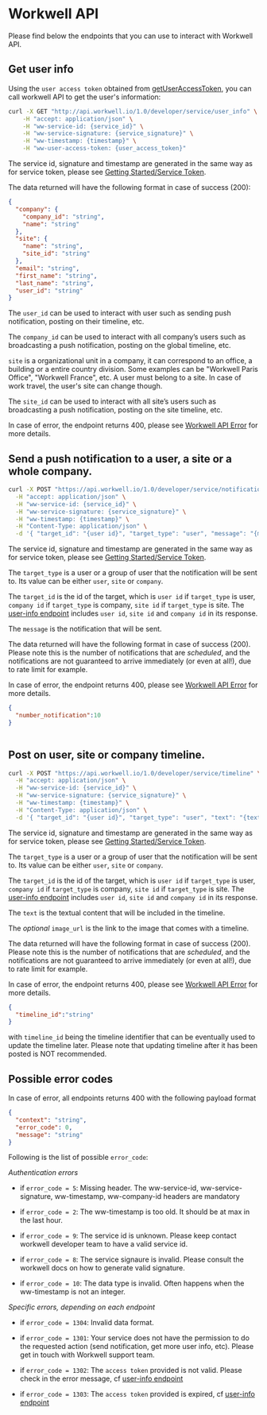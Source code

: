 # Workwell API

Please find below the endpoints that you can use to interact with Workwell API.

## <a name="user-info"></a>Get user info

Using the `user access token` obtained from [getUserAccessToken](js-sdk.md#getuseraccesstoken), you can call workwell API to get the user's information:

```bash
curl -X GET "http://api.workwell.io/1.0/developer/service/user_info" \
	-H "accept: application/json" \
	-H "ww-service-id: {service_id}" \
	-H "ww-service-signature: {service_signature}" \
	-H "ww-timestamp: {timestamp}" \
	-H "ww-user-access-token: {user_access_token}"
```

The service id, signature and timestamp are generated in the same way as for service token, please see [Getting Started/Service Token](./getting-started.md#service-token).

The data returned will have the following format in case of success (200):

```json
{
  "company": {
    "company_id": "string",
    "name": "string"
  },
  "site": {
    "name": "string",
    "site_id": "string"
  },
  "email": "string",
  "first_name": "string",
  "last_name": "string",
  "user_id": "string"
}
```


The `user_id` can be used to interact with user such as sending push notification, posting on their timeline, etc.

The `company_id` can be used to interact with all company’s users such as broadcasting a push notification, posting on the global timeline, etc.

`site` is a organizational unit in a company, it can correspond to an office, a building or a entire country division. Some examples can be "Workwell Paris Office", "Workwell France", etc. A user must belong to a site. In case of work travel, the user's site can change though.

The `site_id` can be used to interact with all site’s users such as broadcasting a push notification, posting on the site timeline, etc.

In case of error, the endpoint returns 400, please see [Workwell API Error](#error-code) for more details.

## <a name="push-notification"></a>Send a push notification to a user, a site or a whole company.

```bash
curl -X POST "https://api.workwell.io/1.0/developer/service/notification" \
  -H "accept: application/json" \
  -H "ww-service-id: {service_id}" \
  -H "ww-service-signature: {service_signature}" \
  -H "ww-timestamp: {timestamp}" \
  -H "Content-Type: application/json" \
  -d '{ "target_id": "{user id}", "target_type": "user", "message": "{message}" }'
```

The service id, signature and timestamp are generated in the same way as for service token, please see [Getting Started/Service Token](./getting-started.md#service-token).

The `target_type` is a user or a group of user that the notification will be sent to. Its value can be either `user`, `site` or `company`.

The `target_id` is the id of the target, which is `user id` if `target_type` is user, `company id` if `target_type` is company, `site id` if `target_type` is site. The [user-info endpoint](#user-info) includes `user id`, `site id` and `company id` in its response.

The `message` is the notification that will be sent.

The data returned will have the following format in case of success (200). Please note this is the number of notifications that are *scheduled*, and  the notifications are not guaranteed to arrive immediately (or even at all!), due to rate limit for example.

In case of error, the endpoint returns 400, please see [Workwell API Error](#error-code) for more details.

```json
{
  "number_notification":10
}
  
```

## <a name="post-timeline"></a>Post on user, site or company timeline.

```bash
curl -X POST "https://api.workwell.io/1.0/developer/service/timeline" \
  -H "accept: application/json" \
  -H "ww-service-id: {service_id}" \
  -H "ww-service-signature: {service_signature}" \
  -H "ww-timestamp: {timestamp}" \
  -H "Content-Type: application/json" \
  -d '{ "target_id": "{user id}", "target_type": "user", "text": "{text}", "image_url": "{image_url}" }'
```

The service id, signature and timestamp are generated in the same way as for service token, please see [Getting Started/Service Token](./getting-started.md#service-token).

The `target_type` is a user or a group of user that the notification will be sent to. Its value can be either `user`, `site` or `company`.

The `target_id` is the id of the target, which is `user id` if `target_type` is user, `company id` if `target_type` is company, `site id` if `target_type` is site. The [user-info endpoint](#user-info) includes `user id`, `site id` and `company id` in its response.

The `text` is the textual content that will be included in the timeline.

The *optional* `image_url` is the link to the image that comes with a timeline.

The data returned will have the following format in case of success (200). Please note this is the number of notifications that are *scheduled*, and  the notifications are not guaranteed to arrive immediately (or even at all!), due to rate limit for example.

In case of error, the endpoint returns 400, please see [Workwell API Error](#error-code) for more details.

```json
{
  "timeline_id":"string"
}
```

with `timeline_id` being the timeline identifier that can be eventually used to update the timeline later. 
Please note that updating timeline after it has been posted is NOT recommended.

## <a name="error-code"></a>Possible error codes

In case of error, all endpoints returns 400 with the following payload format

```json
{
  "context": "string",
  "error_code": 0,
  "message": "string"
}
```

Following is the list of possible `error_code`:

*Authentication errors*
* if `error_code = 5`: Missing header. The ww-service-id, ww-service-signature, ww-timestamp, ww-company-id headers are mandatory

* if `error_code = 2`: The ww-timestamp is too old. It should be at max in the last hour.

* if `error_code = 9`: The service id is unknown. Please keep contact workwell developer team to have a valid service id.

* if `error_code = 8`: The service signaure is invalid. Please consult the workwell docs on how to generate valid signature.

* if `error_code = 10`: The data type is invalid. Often happens when the ww-timestamp is not an integer.

*Specific errors, depending on each endpoint*

* if `error_code = 1304`: Invalid data format.

* if `error_code = 1301`: Your service does not have the permission to do the requested action (send notification, get more user info, etc). Please get in touch with Workwell support team.

* if `error_code = 1302`: The `access token` provided is not valid. Please check in the error  message, cf [user-info endpoint](#user-info)

* if `error_code = 1303`: The `access token` provided is expired, cf [user-info endpoint](#user-info)

<!--
## <a name="timeline-all-users"></a>Post on timeline of all users of a company

## <a name="timeline-some-users"></a>Post on users' timelines

## <a name="notification-all-users"></a>Push notification to all users of a company

## <a name="notification-some-users"></a>Push notification to users
-->
